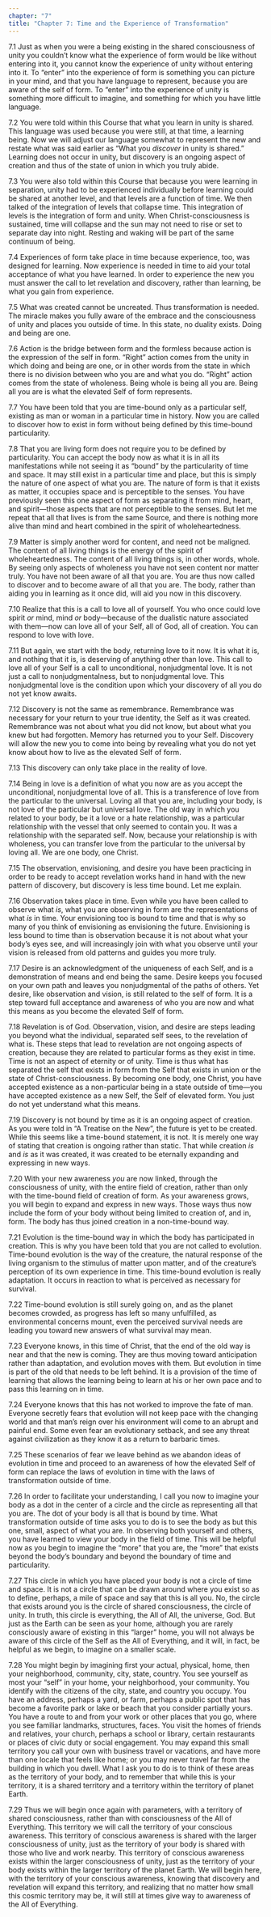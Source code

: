 ```yaml
---
chapter: "7"
title: "Chapter 7: Time and the Experience of Transformation"
---
```


7.1 Just as when you were a being existing in the shared consciousness
of unity you couldn’t know what the experience of form would be like
without entering into it, you cannot know the experience of unity
without entering into it. To “enter” into the experience of form is
something you can picture in your mind, and that you have language to
represent, because you are aware of the self of form. To “enter” into
the experience of unity is something more difficult to imagine, and
something for which you have little language. 

7.2 You were told within this Course that what you learn in unity is
shared. This language was used because you were still, at that time, a
learning being. Now we will adjust our language somewhat to represent
the new and restate what was said earlier as “What you *discover* in unity
is shared.” Learning does not occur in unity, but discovery is an
ongoing aspect of creation and thus of the state of union in which you
truly abide. 

7.3 You were also told within this Course that because you were learning
in separation, unity had to be experienced individually before learning
could be shared at another level, and that levels are a function of
time. We then talked of the integration of levels that collapse time.
This integration of levels is the integration of form and unity. When
Christ-consciousness is sustained, time will collapse and the sun may
not need to rise or set to separate day into night. Resting and waking
will be part of the same continuum of being. 

7.4 Experiences of form take place in time because experience, too, was
designed for learning. Now experience is needed in time to aid your
total acceptance of what you have learned. In order to experience the
new you must answer the call to let revelation and discovery, rather
than learning, be what you gain from experience.

7.5 What was created cannot be uncreated. Thus transformation is needed.
The miracle makes you fully aware of the embrace and the consciousness
of unity and places you outside of time. In this state, no duality
exists. Doing and being are one. 

7.6 Action is the bridge between form and the formless because action is
the expression of the self in form.  “Right” action comes from the unity
in which doing and being are one, or in other words from the state in
which there is no division between who you are and what you do. “Right”
action comes from the state of wholeness. Being whole is being all you
are. Being all you are is what the elevated Self of form represents. 

7.7 You have been told that you are time-bound only as a particular
self, existing as man or woman in a particular time in history. Now you
are called to discover how to exist in form without being defined by
this time-bound particularity. 

7.8 That you are living form does not require you to be defined by
particularity. You can accept the body now as what it is in all its
manifestations while not seeing it as “bound” by the particularity of
time and space. It may still exist in a particular time and place, but
this is simply the nature of one aspect of what you are. The nature of
form is that it exists as matter, it occupies space and is perceptible
to the senses. You have previously seen this one aspect of form as
separating it from mind, heart, and spirit—those aspects that are not
perceptible to the senses. But let me repeat that all that lives is from
the same Source, and there is nothing more alive than mind and heart
combined in the spirit of wholeheartedness. 

7.9 Matter is simply another word for content, and need not be maligned.
The content of all living things is the energy of the spirit of
wholeheartedness. The content of all living things is, in other words,
whole. By seeing only aspects of wholeness you have not seen content nor
matter truly. You have not been aware of all that you are. You are thus
now called to discover and to become aware of all that you are. The
body, rather than aiding you in learning as it once did, will aid you
now in this discovery. 

7.10 Realize that this is a call to love all of yourself. You who once
could love spirit *or* mind, mind *or* body—because of the dualistic nature
associated with them—now can love all of your Self, all of God, all of
creation.  You can respond to love with love. 

7.11 But again, we start with the body, returning love to it now. It is
what it is, and nothing that it is, is deserving of anything other than
love. This call to love all of your Self is a call to unconditional,
nonjudgmental love. It is not just a call to nonjudgmentalness, but to
nonjudgmental love. This nonjudgmental love is the condition upon which
your discovery of all you do not yet know awaits. 

7.12 Discovery is not the same as remembrance.  Remembrance was
necessary for your return to your true identity, the Self as it was
created. Remembrance was not about what you did not know, but about what
you knew but had forgotten. Memory has returned you to your Self.
Discovery will allow the new you to come into being by revealing what
you do not yet know about how to live as the elevated Self of form. 

7.13 This discovery can only take place in the reality of love. 

7.14 Being in love is a definition of what you now are as you accept the
unconditional, nonjudgmental love of all. This is a transference of love
from the particular to the universal. Loving all that you are, including
your body, is not love of the particular but universal love. The old way
in which you related to your body, be it a love or a hate relationship,
was a particular relationship with the vessel that only seemed to
contain you. It was a relationship with the separated self. Now, because
your relationship is with wholeness, you can transfer love from the
particular to the universal by loving all. We are one body, one Christ. 

7.15 The observation, envisioning, and desire you have been practicing
in order to be ready to accept revelation works hand in hand with the
new pattern of discovery, but discovery is less time bound. Let me
explain. 

7.16 Observation takes place in time. Even while you have been called to
observe what *is*, what you are observing in form are the representations
of what *is* in time. Your envisioning too is bound to time and that is
why so many of you think of envisioning as envisioning the future.
Envisioning is less bound to time than is observation because it is not
about what your body’s eyes see, and will increasingly join with what
you observe until your vision is released from old patterns and guides
you more truly. 

7.17 Desire is an acknowledgment of the uniqueness of each Self, and is
a demonstration of means and end being the same. Desire keeps you
focused on your own path and leaves you nonjudgmental of the paths of
others. Yet desire, like observation and vision, is still related to the
self of form. It is a step toward full acceptance and awareness of who
you are now and what this means as you become the elevated Self of form. 

7.18 Revelation is of God. Observation, vision, and desire are steps
leading you beyond what the individual, separated self sees, to the
revelation of what is. These steps that lead to revelation are not
ongoing aspects of creation, because they are related to particular
forms as they exist in time. Time is not an aspect of eternity or of
unity. Time is thus what has separated the self that exists in form from
the Self that exists in union or the state of Christ-consciousness. By
becoming one body, one Christ, you have accepted existence as a
non-particular being in a state outside of time—you have accepted
existence as a new Self, the Self of elevated form. You just do not yet
understand what this means.

7.19 Discovery is not bound by time as it is an ongoing aspect of
creation. As you were told in “A Treatise on the New”, the future is yet
to be created. While this seems like a time-bound statement, it is not.
It is merely one way of stating that creation is ongoing rather than
static. That while creation *is* and *is* as it was created, it was created
to be eternally expanding and expressing in new ways. 

7.20 With your new awareness *you* are now linked, through the
consciousness of unity, with the entire field of creation, rather than
only with the time-bound field of creation of form. As your awareness
grows, you will begin to expand and express in new ways. Those ways thus
now include the form of your body without being limited to creation of,
and in, form. The body has thus joined creation in a non-time-bound way. 

7.21 Evolution is the time-bound way in which the body has participated
in creation. This is why you have been told that you are not called to
evolution. Time-bound evolution is the way of the creature, the natural
response of the living organism to the stimulus of matter upon matter,
and of the creature’s perception of its own experience in time. This
time-bound evolution is really adaptation. It occurs in reaction to what
is perceived as necessary for survival. 

7.22 Time-bound evolution is still surely going on, and as the planet
becomes crowded, as progress has left so many unfulfilled, as
environmental concerns mount, even the perceived survival needs are
leading you toward new answers of what survival may mean. 

7.23 Everyone knows, in this time of Christ, that the end of the old way
is near and that the new is coming. They are thus moving toward
anticipation rather than adaptation, and evolution moves with them. But
evolution in time is part of the old that needs to be left behind. It is
a provision of the time of learning that allows the learning being to
learn at his or her own pace and to pass this learning on in time.

7.24 Everyone knows that this has not worked to improve the fate of man.
Everyone secretly fears that evolution will not keep pace with the
changing world and that man’s reign over his environment will come to an
abrupt and painful end. Some even fear an evolutionary setback, and see
any threat against civilization as they know it as a return to barbaric
times.  

7.25 These scenarios of fear we leave behind as we abandon ideas of
evolution in time and proceed to an awareness of how the elevated Self
of form can replace the laws of evolution in time with the laws of
transformation outside of time. 

7.26 In order to facilitate your understanding, I call you now to
imagine your body as a dot in the center of a circle and the circle as
representing all that you are. The dot of your body is all that is bound
by time. What transformation outside of time asks you to do is to see
the body as but this one, small, aspect of what you are. In observing
both yourself and others, you have learned to view your body in the
field of time. This will be helpful now as you begin to imagine the
“more” that you are, the “more” that exists beyond the body’s boundary
and beyond the boundary of time and particularity. 

7.27 This circle in which you have placed your body is not a circle of
time and space. It is not a circle that can be drawn around where you
exist so as to define, perhaps, a mile of space and say that this is all
you. No, the circle that exists around you is the circle of shared
consciousness, the circle of unity. In truth, this circle is everything,
the All of All, the universe, God. But just as the Earth can be seen as
your home, although you are rarely consciously aware of existing in this
“larger” home, you will not always be aware of this circle of the Self
as the All of Everything, and it will, in fact, be helpful as we begin,
to imagine on a smaller scale. 

7.28 You might begin by imagining first your actual, physical, home,
then your neighborhood, community, city, state, country. You see
yourself as most your “self” in your home, your neighborhood, your
community. You identify with the citizens of the city, state, and
country you occupy.  You have an address, perhaps a yard, or farm,
perhaps a public spot that has become a favorite park or lake or beach
that you consider partially yours. You have a route to and from your
work or other places that you go, where you see familiar landmarks,
structures, faces. You visit the homes of friends and relatives, your
church, perhaps a school or library, certain restaurants or places of
civic duty or social engagement. You may expand this small territory you
call your own with business travel or vacations, and have more than one
locale that feels like home; or you may never travel far from the
building in which you dwell. What I ask you to do is to think of these
areas as the territory of your body, and to remember that while this is
your territory, it is a shared territory and a territory within the
territory of planet Earth.

7.29 Thus we will begin once again with parameters, with a territory of
shared consciousness, rather than with consciousness of the All of
Everything. This territory we will call the territory of your conscious
awareness. This territory of conscious awareness is shared with the
larger consciousness of unity, just as the territory of your body is
shared with those who live and work nearby. This territory of conscious
awareness exists within the larger consciousness of unity, just as the
territory of your body exists within the larger territory of the planet
Earth. We will begin here, with the territory of your conscious
awareness, knowing that discovery and revelation will expand this
territory, and realizing that no matter how small this cosmic territory
may be, it will still at times give way to awareness of the All of
Everything.

